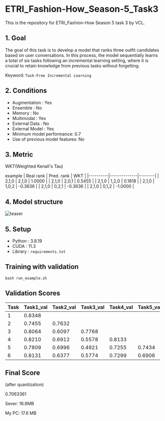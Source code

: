 # ETRI_Fashion-How_Season-5_Task3
This is the repository for ETRI_Fashion-How Season 5 task 3 by VCL.

## 1. Goal

The goal of this task is to develop a model that ranks three outfit candidates based on user conversations. In this process, the model sequentially learns a total of six tasks following an incremental learning setting, where it is crucial to retain knowledge from previous tasks without forgetting.

Keyword: `Task-Free Incremental Learning`

## 2. Conditions

* Augmentation : Yes
* Ensemble : No
* Memory : No
* Multimodal : Yes
* External Data : No
* External Model : Yes
* Minimum model performance: 0.7  
* Use of previous model features: No

## 3. Metric

WKT(Weighted Kenall's Tau)

example
| Real rank | Pred. rank | WKT    |
|----------|--------------|--------|
| 2,1,0    | 2,1,0        | 1.0000 |
| 2,1,0    | 2,0,1        | 0.5455 |
| 2,1,0    | 1,2,0        | 0.1818 |
| 2,1,0    | 1,0,2        | -0.3636 |
| 2,1,0    | 0,2,1        | -0.3636 |
| 2,1,0    | 0,1,2        | -1.0000 |

## 4. Model structure

![teaser](https://github.com/user-attachments/assets/4a8f1210-5065-48c4-b630-be8e784b35cd)

## 5. Setup

* Python : 3.8.19
* CUDA : 11.3
* Library : `requirements.txt`

## Training with validation

  ```
  bash run_example.sh
  ```

## Validation Scores

| Task | Task1_val | Task2_val | Task3_val | Task4_val | Task5_val | Task6_val | Mean   |
|------|-----------|-----------|-----------|-----------|-----------|-----------|--------|
| 1    | 0.8348    |           |           |           |           |           | 0.8348 |
| 2    | 0.7455    | 0.7632    |           |           |           |           | 0.7544 |
| 3    | 0.8064    | 0.6097    | 0.7768    |           |           |           | 0.7310 |
| 4    | 0.8210    | 0.6912    | 0.5578    | 0.8133    |           |           | 0.7208 |
| 5    | 0.7809    | 0.6996    | 0.4921    | 0.7255    | 0.7434    |           | 0.6883 |
| 6    | 0.8131    | 0.6377    | 0.5774    | 0.7299    | 0.6906    | 0.7261    | 0.6958 |
    
## Final Score
(after quantization)

0.7063361

Sever: 16.8MB

My PC: 17.6 MB
